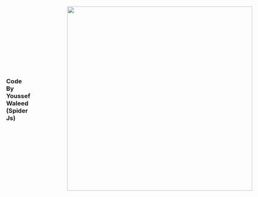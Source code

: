 <html>
<head>
  <meta charset="utf-8"/>
</head>
<body>
  <div style='display:flex;align-items:center;justifiy-content:center'>
  <h3>Code By Youssef Waleed (Spider Js)</h3>
  <img src="https://raw.githubusercontent.com/youssefw23/subspider/main/Screenshot%20from%202023-03-03%2014-00-37.png" style="padding:100px; 0px" width="500px"/>
      <a href="https://www.instagram.com/youssef_waleed_232/">Instagram Link </a>
    <p>This tool To find a Subdomin </br>
    #bug bounty hunter</p>
  </div>

</body>
</html>
